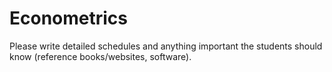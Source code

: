 # Econometrics

Please write detailed schedules and anything important the students should know (reference books/websites, software).
